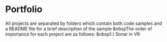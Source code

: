 # Portfolio
All projects are separated by folders which contain both code samples and a README file for a brief description of the sample
&nbspThe order of importance for each project are as follows:
&nbsp1.) Sonar in VR
